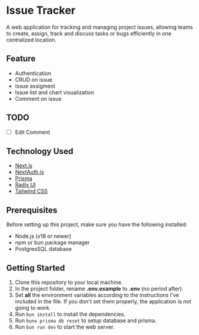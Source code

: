 # Issue Tracker

A web application for tracking and managing project issues, allowing teams to create, assign, track and discuss tasks or bugs efficiently in one centralized location.

## Feature

- Authentication
- CRUD on issue
- Issue assigment
- Issue list and chart visualization
- Comment on issue

## TODO

- [ ] Edit Comment

## Technology Used

- [Next.js](https://nextjs.org)
- [NextAuth.js](https://next-auth.js.org)
- [Prisma](https://prisma.io)
- [Radix UI](https://www.radix-ui.com)
- [Tailwind CSS](https://tailwindcss.com)

## Prerequisites

Before setting up this project, make sure you have the following installed:

- Node.js (v18 or newer)
- npm or bun package manager
- PostgresSQL database

## Getting Started

1.  Clone this repository to your local machine.
2.  In the project folder, rename **.env.example** to **.env** (no period after).
3.  Set **all** the environment variables according to the instructions I've included in the file. If you don't set them properly, the application is not going to work.
4.  Run `bun install` to install the dependencies.
5.  Run `bunx prisma db reset` to setup database and prisma.
6.  Run `bun run dev` to start the web server.
